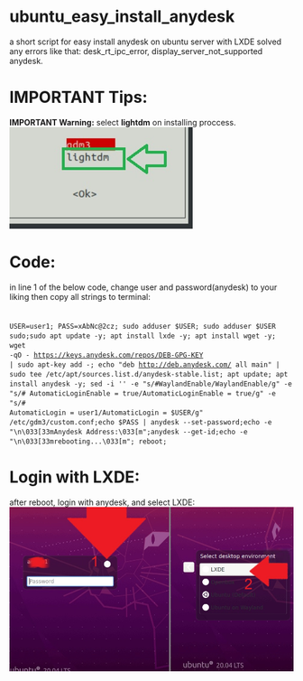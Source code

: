 # ubuntu_easy_install_anydesk
a short script for easy install anydesk on ubuntu server with LXDE
solved any errors like that:
desk_rt_ipc_error, display_server_not_supported anydesk.

# IMPORTANT Tips:
<b>IMPORTANT Warning:</b> select <b>lightdm</b> on installing proccess.<br>
<img src="https://github.com/DrKei1/ubuntu_easy_install_anydesk/blob/main/select-lightdm.jpg?raw=true">

# Code:
in line 1 of the below code, change user and password(anydesk) to your liking then copy all strings to terminal:<br><br>
<code>
USER=user1; PASS=xAbNc@2cz; sudo adduser $USER; sudo adduser $USER sudo;sudo apt update -y; apt install lxde -y; apt install wget -y; wget -qO - https://keys.anydesk.com/repos/DEB-GPG-KEY | sudo apt-key add -; echo "deb http://deb.anydesk.com/ all main" | sudo tee /etc/apt/sources.list.d/anydesk-stable.list; apt update; apt install anydesk -y; sed -i ''  -e "s/#WaylandEnable/WaylandEnable/g" -e "s/#  AutomaticLoginEnable = true/AutomaticLoginEnable = true/g" -e "s/#  AutomaticLogin = user1/AutomaticLogin = $USER/g" /etc/gdm3/custom.conf;echo $PASS | anydesk --set-password;echo -e "\n\033[33mAnydesk Address:\033[m";anydesk --get-id;echo -e "\n\033[33mrebooting...\033[m"; reboot;
</code>

# Login with LXDE:
after reboot, login with anydesk, and select LXDE:<br>
<img src="https://github.com/DrKei1/ubuntu_easy_install_anydesk/blob/main/anydesk_set_lxde.jpg?raw=true">


